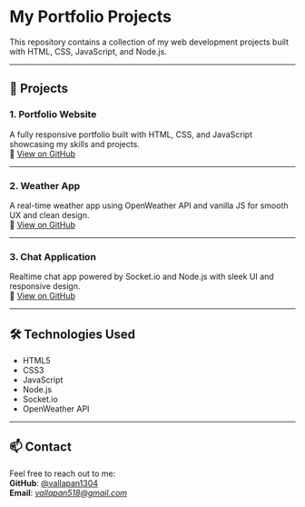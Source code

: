 # My Portfolio Projects

This repository contains a collection of my web development projects built with HTML, CSS, JavaScript, and Node.js.

---

## 🚀 Projects

### 1. Portfolio Website
A fully responsive portfolio built with HTML, CSS, and JavaScript showcasing my skills and projects.  
🔗 [View on GitHub](https://github.com/vallapan1304/valid-portfolio)

---

### 2. Weather App
A real-time weather app using OpenWeather API and vanilla JS for smooth UX and clean design.  
🔗 [View on GitHub](https://github.com/vallapan1304/weather-app)

---

### 3. Chat Application
Realtime chat app powered by Socket.io and Node.js with sleek UI and responsive design.  
🔗 [View on GitHub](https://github.com/vallapan1304/chat-application)

---

## 🛠️ Technologies Used

- HTML5
- CSS3
- JavaScript
- Node.js
- Socket.io
- OpenWeather API

---

## 📫 Contact

Feel free to reach out to me:  
**GitHub**: [@vallapan1304](https://github.com/vallapan1304)  
**Email**: *vallapan518@gmail.com*
